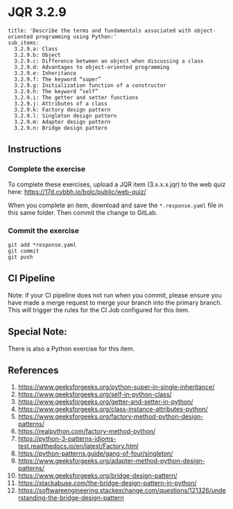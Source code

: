 # JQR 3.2.9

```
title: 'Describe the terms and fundamentals associated with object-oriented programming using Python:'
sub_items:
  3.2.9.a: Class
  3.2.9.b: Object
  3.2.9.c: Difference between an object when discussing a class
  3.2.9.d: Advantages to object-oriented programming
  3.2.9.e: Inheritance
  3.2.9.f: The keyword “super”
  3.2.9.g: Initialization function of a constructor
  3.2.9.h: The keyword “self”
  3.2.9.i: The getter and setter functions
  3.2.9.j: Attributes of a class
  3.2.9.k: Factory design pattern
  3.2.9.l: Singleton design pattern
  3.2.9.m: Adapter design pattern
  3.2.9.n: Bridge design pattern
```

## Instructions

### Complete the exercise

To complete these exercises, upload a JQR item (3.x.x.x.jqr) to the web quiz here: https://17d.cybbh.io/bolc/public/web-quiz/

When you complete an item, download and save the `*.response.yaml` file in this same folder. Then commit the change to GitLab.

### Commit the exercise

```
git add *response.yaml
git commit
git push
```

## CI Pipeline

Note: if your CI pipeline does not run when you commit, please ensure you have made a merge request to merge
your branch into the primary branch. This will trigger the rules for the CI Job configured for this item.


## Special Note:

There is also a Python exercise for this item.

## References

1. https://www.geeksforgeeks.org/python-super-in-single-inheritance/
2. https://www.geeksforgeeks.org/self-in-python-class/
3. https://www.geeksforgeeks.org/getter-and-setter-in-python/
4. https://www.geeksforgeeks.org/class-instance-attributes-python/
5. https://www.geeksforgeeks.org/factory-method-python-design-patterns/
6. https://realpython.com/factory-method-python/
7. https://python-3-patterns-idioms-test.readthedocs.io/en/latest/Factory.html
8. https://python-patterns.guide/gang-of-four/singleton/
9. https://www.geeksforgeeks.org/adapter-method-python-design-patterns/
10. https://www.geeksforgeeks.org/bridge-design-pattern/
11. https://stackabuse.com/the-bridge-design-pattern-in-python/
12. https://softwareengineering.stackexchange.com/questions/121326/understanding-the-bridge-design-pattern



